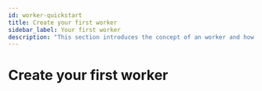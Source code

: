 ```yaml
---
id: worker-quickstart
title: Create your first worker
sidebar_label: Your first worker
description: "This section introduces the concept of an worker and how to create a simple one."
---
```


# Create your first worker